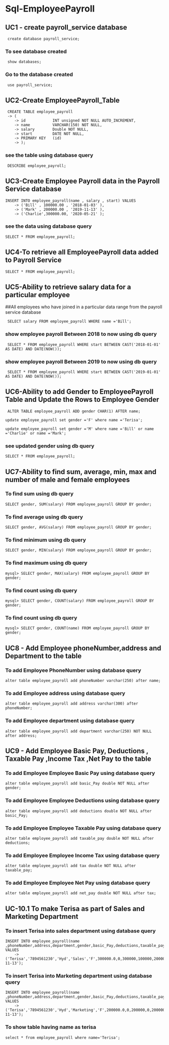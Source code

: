 # Sql-EmployeePayroll

## UC1 - create payroll_service database

```
 create database payroll_service;
```

### To see database created 

```
 show databases;
```

### Go to the database created

```
 use payroll_service;
```

## UC2-Create EmployeePayroll_Table

```
 CREATE TABLE employee_payroll
 -> (
    -> id            INT unsigned NOT NULL AUTO_INCREMENT,
    -> name          VARCHAR(150) NOT NULL,
    -> salary        Double NOT NULL,
    -> start         DATE NOT NULL,
    -> PRIMARY KEY   (id)
    -> );
```
### see the table using database query

```
 DESCRIBE employee_payroll;
```

## UC3-Create Employee Payroll data in the Payroll Service database

```
INSERT INTO employee_payroll(name , salary , start) VALUES
    -> ('Bill' , 100000.00 , '2018-01-03' ),
    -> ('Mark' , 200000.00 , '2019-11-13' ),
    -> ('Charlie',300000.00, '2020-05-21' );
```
### see the data using database query

```
SELECT * FROM employee_payroll;
```

## UC4-To retrieve all EmployeePayroll data added to Payroll Service

```
SELECT * FROM employee_payroll;
```

## UC5-Ability to retrieve salary data for a particular employee 
##All employees who have joined in a particular data range from the payroll service database

```
 SELECT salary FROM employee_payroll WHERE name ='Bill';
```
### show employee payroll Between 2018 to now using db query
```
 SELECT * FROM employee_payroll WHERE start BETWEEN CAST('2018-01-01' AS DATE) AND DATE(NOW());
```

### show employee payroll Between 2019 to now using db query
```
 SELECT * FROM employee_payroll WHERE start BETWEEN CAST('2019-01-01' AS DATE) AND DATE(NOW());
```

## UC6-Ability to add Gender to EmployeePayroll Table and Update the Rows to Employee Gender

```
 ALTER TABLE employee_payroll ADD gender CHAR(1) AFTER name;
```

```
update employee_payroll set gender ='F' where name ='Terisa';
```

```
update employee_payroll set gender ='M' where name ='Bill' or name ='Charlie' or name ='Mark';
```

### see updated gender using db query
```
SELECT * FROM employee_payroll;
```
## UC7-Ability to find sum, average, min, max and number of male and female employees

### To find sum using db query

```
SELECT gender, SUM(salary) FROM employee_payroll GROUP BY gender;
```
### To find average using db query

```
SELECT gender, AVG(salary) FROM employee_payroll GROUP BY gender;
```
### To find minimum using db query

```
SELECT gender, MIN(salary) FROM employee_payroll GROUP BY gender;
```
### To find maximum using db query

```
mysql> SELECT gender, MAX(salary) FROM employee_payroll GROUP BY gender;
```
### To find count using db query

```
mysql> SELECT gender, COUNT(salary) FROM employee_payroll GROUP BY gender;
```
### To find count using db query

```
mysql> SELECT gender, COUNT(name) FROM employee_payroll GROUP BY gender;
```

## UC8 - Add  Employee phoneNumber,address and Department to the table

### To add Employee PhoneNumber using database query

```
alter table employee_payroll add phoneNumber varchar(250) after name;

```

### To add Employee address using database query

```
alter table employee_payroll add address varchar(300) after phoneNumber;
```

### To add Employee department using database query

```
alter table employee_payroll add department varchar(250) NOT NULL after address;
```

## UC9 - Add  Employee Basic Pay, Deductions , Taxable Pay ,Income Tax ,Net Pay to the table

### To add Employee Employee Basic Pay using database query

```
alter table employee_payroll add basic_Pay double NOT NULL after gender;
```
### To add Employee Employee Deductions using database query

```
alter table employee_payroll add deductions double NOT NULL after basic_Pay;
```
### To add Employee Employee Taxable Pay using database query

```
alter table employee_payroll add taxable_pay double NOT NULL after deductions;
```
### To add Employee Employee Income Tax using database query

```
alter table employee_payroll add tax double NOT NULL after taxable_pay;
```

### To add Employee Employee Net Pay using database query

```
alter table employee_payroll add net_pay double NOT NULL after tax;
```
## UC-10.1 To make Terisa as part of Sales and Marketing Department

### To insert Terisa into sales department using database query

```
INSERT INTO employee_payroll(name ,phoneNumber,address,department,gender,basic_Pay,deductions,taxable_pay,tax,net_pay,start) VALUES
    -> ('Terisa','7894561230','Hyd','Sales','F',300000.0,0,300000,100000,200000,'2019-11-13');
```

### To insert Terisa into Marketing department using database query

```
INSERT INTO employee_payroll(name ,phoneNumber,address,department,gender,basic_Pay,deductions,taxable_pay,tax,net_pay,start) VALUES
    -> ('Terisa','7894561230','Hyd','Marketing','F',200000.0,0,200000,0,200000,'2019-11-13');
```

### To show table having name as terisa

```
select * from employee_payroll where name='Terisa';
```